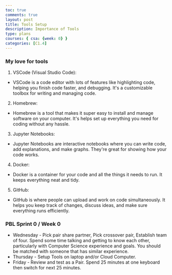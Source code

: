 ```yaml
---
toc: true
comments: true
layout: post
title: Tools Setup
description: Importance of Tools
type: plans
courses: { csa: {week: 0} }
categories: [C1.4]
---
```


### My love for tools
1. VSCode (Visual Studio Code):
- VSCode is a code editor with lots of features like highlighting code, helping you finish code faster, and debugging. It's a customizable toolbox for writing and managing code.

2. Homebrew:
- Homebrew is a tool that makes it super easy to install and manage software on your computer. It's helps set up everything you need for coding without any hassle.

3. Jupyter Notebooks:
- Jupyter Notebooks are interactive notebooks where you can write code, add explanations, and make graphs. They're great for showing how your code works.

4. Docker:
- Docker is a container for your code and all the things it needs to run. It keeps everything neat and tidy.

5. GitHub:
- GitHub is where people can upload and work on code simultaneously. It helps you keep track of changes, discuss ideas, and make sure everything runs efficiently.

### PBL Sprint 0 / Week 0
- Wednesday - Pick pair share partner, Pick crossover pair, Establish team of four.  Spend some time talking and getting to know each other, particularly with Computer Science experience and goals.  You should be matched with someone that has similar experience.
- Thursday - Setup Tools on laptop and/or Cloud Computer.
- Friday - Review and test as a Pair. Spend 25 minutes at one keyboard then switch for next 25 minutes.